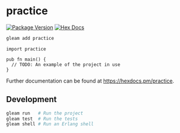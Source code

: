 # practice

[![Package Version](https://img.shields.io/hexpm/v/practice)](https://hex.pm/packages/practice)
[![Hex Docs](https://img.shields.io/badge/hex-docs-ffaff3)](https://hexdocs.pm/practice/)

```sh
gleam add practice
```
```gleam
import practice

pub fn main() {
  // TODO: An example of the project in use
}
```

Further documentation can be found at <https://hexdocs.pm/practice>.

## Development

```sh
gleam run   # Run the project
gleam test  # Run the tests
gleam shell # Run an Erlang shell
```
